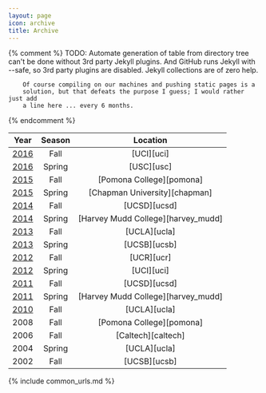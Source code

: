 ```yaml
---
layout: page
icon: archive
title: Archive
---
```


{% comment %}
  TODO: Automate generation of table from directory tree can't be done without
        3rd party Jekyll plugins. And GitHub runs Jekyll with --safe, so 3rd
        party plugins are disabled.
        Jekyll collections are of zero help.

        Of course compiling on our machines and pushing static pages is a
        solution, but that defeats the purpose I guess; I would rather just add
        a line here ... every 6 months.
{% endcomment %}



|             Year           |  Season  |               Location             |
|:--------------------------:|:--------:|:----------------------------------:|
| [2016](2017aug)            |  Fall    | [UCI][uci]                         |
| [2016](2016apr)            |  Spring  | [USC][usc]                         |
| [2015](2015dec)            |   Fall   | [Pomona College][pomona]           |
| [2015](2015may)            |  Spring  | [Chapman University][chapman]      |
| [2014](2014dec)            |   Fall   | [UCSD][ucsd]                       |
| [2014](2014may)            |  Spring  | [Harvey Mudd College][harvey_mudd] |
| [2013](2013nov)            |   Fall   | [UCLA][ucla]                       |
| [2013](2013may)            |  Spring  | [UCSB][ucsb]                       |
| [2012](2012dec)            |   Fall   | [UCR][ucr]                         |
| [2012](2012apr)            |  Spring  | [UCI][uci]                         |
| [2011](2011dec)            |   Fall   | [UCSD][ucsd]                       |
| [2011](2011apr/socal.html) |  Spring  | [Harvey Mudd College][harvey_mudd] |
| [2010](2010dec/socal.html) |   Fall   | [UCLA][ucla]                       |
| 2008                       |   Fall   | [Pomona College][pomona]           |
| 2006                       |   Fall   | [Caltech][caltech]                 |
| 2004                       |  Spring  | [UCLA][ucla]                       |
| 2002                       |   Fall   | [UCSB][ucsb]                       |

{% include common_urls.md %}
